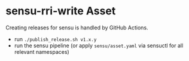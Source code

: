 # sensu-rri-write Asset

Creating releases for sensu is handled by GitHub Actions.

- run `./publish_release.sh v1.x.y`
- run the sensu pipeline (or apply `sensu/asset.yaml` via sensuctl for all relevant namespaces)
